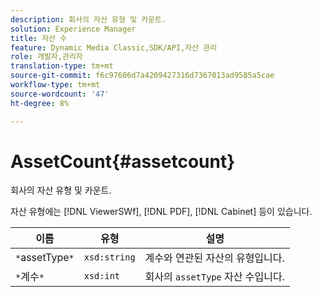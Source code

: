 ```yaml
---
description: 회사의 자산 유형 및 카운트.
solution: Experience Manager
title: 자산 수
feature: Dynamic Media Classic,SDK/API,자산 관리
role: 개발자,관리자
translation-type: tm+mt
source-git-commit: f6c97606d7a4209427316d7367013ad9585a5cae
workflow-type: tm+mt
source-wordcount: '47'
ht-degree: 8%

---
```



# AssetCount{#assetcount}

회사의 자산 유형 및 카운트.

자산 유형에는 [!DNL ViewerSWf], [!DNL PDF], [!DNL Cabinet] 등이 있습니다.

| 이름 | 유형 | 설명 |
|---|---|---|
| `*`assetType`*` | `xsd:string` | 계수와 연관된 자산의 유형입니다. |
| `*`계수`*` | `xsd:int` | 회사의 `assetType` 자산 수입니다. |

